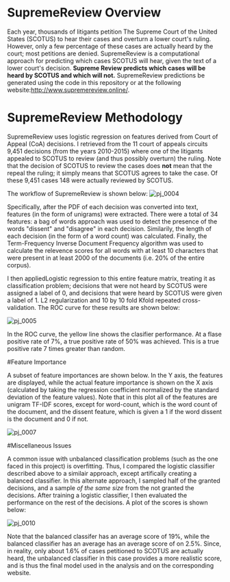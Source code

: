# SupremeReview Overview

Each year, thousands of litigants petition The Supreme Court of the United States (SCOTUS) to hear their cases and overturn a lower court's ruling. However, only a few percentage of these cases are actually heard by the court; most petitions are denied. SupremeReview is a computational approach for predicting which cases SCOTUS will hear, given the text of a lower court's decision.
**Supreme Review predicts which cases will be heard by SCOTUS and which will not.** 
SupremeReview predictions be generated using the code in this repository or at the following website:http://www.supremereview.online/.

# SupremeReview Methodology
SupremeReview uses logistic regression on features derived from Court of Appeal (CoA) decisions. I retrieved from the 11 court of appeals circuits 9,451 decisions (from the years 2010-2015) where one of the litigants appealed to SCOTUS to review (and thus possibly overturn) the ruling. Note that the decision of SCOTUS to review the cases does **not** mean that the repeal the ruling; it simply means that SCOTUS agrees to take the case. Of these 9,451 cases 148 were actually reviewed by SCOTUS.

The workflow of SupremeReview is shown below:
![pj_0004](https://user-images.githubusercontent.com/29230946/31057895-51282d48-a6b8-11e7-9e00-d370d316c58d.jpg)

Specifically, after the PDF of each decision was converted into text, features (in the form of unigrams) were extracted. There were a total of 34 features: a bag of words approach was used to detect the presence of the words "dissent" and "disagree" in each decision. Similarily, the length of each decision (in the form of a word count) was calculated. Finally, the Term-Frequency Inverse Document Frequency algorithm was used to calculate the relevence scores for all words with at least 10 characters that were present in at least 2000 of the documents (i.e. 20% of the entire corpus).

I then appliedLogistic regression  to this entire feature matrix, treating it as classification problem; decisions that were not heard by SCOTUS were assigned a label of 0, and decisions that were heard by SCOTUS were given a label of 1.  L2 regularization and 10 by 10 fold Kfold repeated cross-validation. The ROC curve for these results are shown below:

![pj_0005](https://user-images.githubusercontent.com/29230946/31057943-631a5eb2-a6b9-11e7-806c-7afbaab63c32.jpg)

In the ROC curve, the yellow line shows the clasifier performance. At a flase positive rate of 7%, a true positive rate of 50% was achieved. This is a true positive rate 7 times greater than random.

#Feature Importance

A subset of feature importances are shown below. In the Y axis, the features are displayed, while the actual feature importance is shown on the X axis (calculated by taking the regression coefficient normalized by the standard deviation of the feature values). Note that in this plot all of the features are unigram TF-IDF scores, except for word-count, which is the word count of the document, and the dissent feature, which is given a 1 if the word dissent is the document and 0 if not.

![pj_0007](https://user-images.githubusercontent.com/29230946/31057965-c709d56a-a6b9-11e7-87de-ed448b2c931a.jpg)

#Miscellaneous Issues

A common issue with unbalanced classification problems (such as the one faced in this project) is overfitting. Thus, I compared the logistic classifier described above to a similair approach, except artifically creating a balanced classifier. In this alternate approach, I sampled half of the granted decisions, and a sample *of the same size* from the not granted the decisions. After training a logistic classifier, I then evaluated the performance on the rest of the decisions. A plot of the scores is shown below:


![pj_0010](https://user-images.githubusercontent.com/29230946/31058065-64cb6b32-a6bb-11e7-935f-be4d3a15b2ad.jpg)

Note that the balanced classifer has an average score of 19%, while the balanced classifier has an average has an average score of on 2.5%. Since, in reality, only about 1.6% of cases petitioned to SCOTUS are actually heard, the unbalanced classifier in this case provides a more realistic score, and is thus the final model used in the analysis and on the corresponding website.

